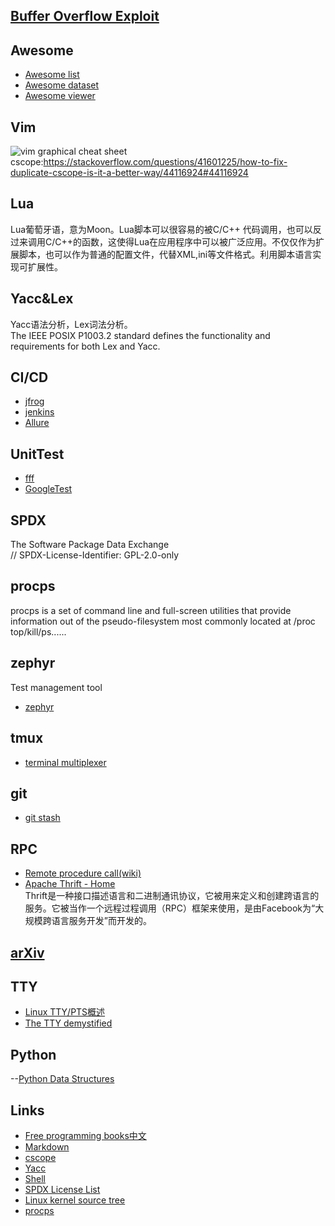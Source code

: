 ## [Buffer Overflow Exploit](https://dhavalkapil.com/blogs/Buffer-Overflow-Exploit/)  
## Awesome
- [Awesome list](https://github.com/topics/awesome)  
- [Awesome dataset](https://github.com/sindresorhus/awesome)  
- [Awesome viewer](https://awesome.digitalbunker.dev/)  
## Vim
![vim graphical cheat sheet](/classic1.gif)  
cscope:https://stackoverflow.com/questions/41601225/how-to-fix-duplicate-cscope-is-it-a-better-way/44116924#44116924
## Lua
Lua葡萄牙语，意为Moon。Lua脚本可以很容易的被C/C++ 代码调用，也可以反过来调用C/C++的函数，这使得Lua在应用程序中可以被广泛应用。不仅仅作为扩展脚本，也可以作为普通的配置文件，代替XML,ini等文件格式。利用脚本语言实现可扩展性。  
## Yacc&Lex  
Yacc语法分析，Lex词法分析。  
The IEEE POSIX P1003.2 standard defines the functionality and requirements for both Lex and Yacc.
## CI/CD  
- [jfrog](https://jfrog.com/)  
- [jenkins](https://www.jenkins.io/)  
- [Allure](http://allure.qatools.ru/)  
## UnitTest
- [fff](https://github.com/meekrosoft/fff)  
- [GoogleTest](https://github.com/google/googletest)  
## SPDX  
The Software Package Data Exchange  
// SPDX-License-Identifier: GPL-2.0-only  
## procps  
procps is a set of command line and full-screen utilities that provide information out of the pseudo-filesystem most commonly located at /proc  
top/kill/ps......  
## zephyr  
Test management tool  
- [zephyr](https://www.getzephyr.com/)  
## tmux  
- [terminal multiplexer](https://github.com/tmux/tmux/wiki)  
## git
- [git stash](https://www.cnblogs.com/zndxall/archive/2018/09/04/9586088.html)  
## RPC
- [Remote procedure call(wiki)](https://en.wikipedia.org/wiki/Remote_procedure_call)
- [Apache Thrift - Home](https://thrift.apache.org/)    
Thrift是一种接口描述语言和二进制通讯协议，它被用来定义和创建跨语言的服务。它被当作一个远程过程调用（RPC）框架来使用，是由Facebook为“大规模跨语言服务开发”而开发的。  
## [arXiv](https://arxiv.org/)  
## TTY
- [Linux TTY/PTS概述](https://segmentfault.com/a/1190000009082089)  
- [The TTY demystified](http://www.linusakesson.net/programming/tty/index.php)  
## Python  
--[Python Data Structures](https://realpython.com/python-data-structures/)  
## Links
- [Free programming books中文](https://ebookfoundation.github.io/free-programming-books/books/free-programming-books-zh.html)
- [Markdown](https://www.markdownguide.org/basic-syntax/)
- [cscope](http://cscope.sourceforge.net/)
- [Yacc](https://en.wikipedia.org/wiki/Yacc)
- [Shell](https://www.shellscript.sh/index.html)
- [SPDX License List](https://spdx.org/licenses/)
- [Linux kernel source tree](https://github.com/torvalds/linux)
- [procps](https://gitlab.com/procps-ng/procps)
